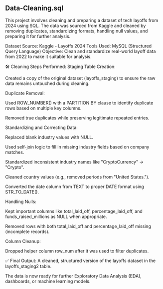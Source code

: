 ## Data-Cleaning.sql
This project involves cleaning and preparing a dataset of tech layoffs from 2024 using SQL. The data was sourced from Kaggle and cleaned by removing duplicates, standardizing formats, handling null values, and preparing it for further analysis.

Dataset Source: Kaggle - Layoffs 2024
Tools Used: MySQL (Structured Query Language)
Objective: Clean and standardize real-world layoff data from 2022 to make it suitable for analysis.

🛠️ Cleaning Steps Performed:
Staging Table Creation:

Created a copy of the original dataset (layoffs_staging) to ensure the raw data remains untouched during cleaning.

Duplicate Removal:

Used ROW_NUMBER() with a PARTITION BY clause to identify duplicate rows based on multiple key columns.

Removed true duplicates while preserving legitimate repeated entries.

Standardizing and Correcting Data:

Replaced blank industry values with NULL.

Used self-join logic to fill in missing industry fields based on company matches.

Standardized inconsistent industry names like "CryptoCurrency" → "Crypto".

Cleaned country values (e.g., removed periods from "United States.").

Converted the date column from TEXT to proper DATE format using STR_TO_DATE().

Handling Nulls:

Kept important columns like total_laid_off, percentage_laid_off, and funds_raised_millions as NULL when appropriate.

Removed rows with both total_laid_off and percentage_laid_off missing (incomplete records).

Column Cleanup:

Dropped helper column row_num after it was used to filter duplicates.

✅ Final Output:
A cleaned, structured version of the layoffs dataset in the layoffs_staging2 table.

The data is now ready for further Exploratory Data Analysis (EDA), dashboards, or machine learning models.

